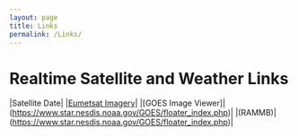 ```yaml
---
layout: page
title: Links
permalink: /Links/
---
```



Realtime Satellite and Weather Links
=======================

|Satellite Date|
|[Eumetsat Imagery](https://eumetview.eumetsat.int/static-images/MSG/)|
|[GOES Image Viewer]|(https://www.star.nesdis.noaa.gov/GOES/floater_index.php)|
|(RAMMB)|(https://www.star.nesdis.noaa.gov/GOES/floater_index.php)|



